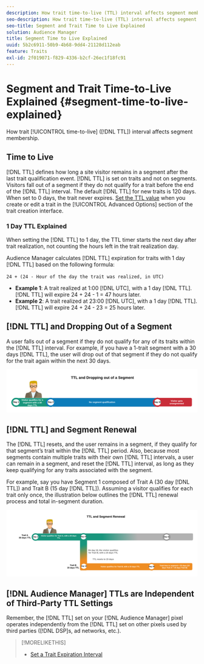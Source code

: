 ```yaml
---
description: How trait time-to-live (TTL) interval affects segment membership.
seo-description: How trait time-to-live (TTL) interval affects segment membership.
seo-title: Segment and Trait Time to Live Explained
solution: Audience Manager
title: Segment Time to Live Explained
uuid: 5b2c6911-50b9-4b68-9dd4-21128d112eab
feature: Traits
exl-id: 2f019071-f829-4336-b2cf-26ec1f18fc91
---
```

# Segment and Trait Time-to-Live Explained {#segment-time-to-live-explained}

How trait [!UICONTROL time-to-live] ([!DNL TTL]) interval affects segment membership.

<!-- segment-ttl-explained.xml -->

## Time to Live

[!DNL TTL] defines how long a site visitor remains in a segment after the last trait qualification event. [!DNL TTL] is set on traits and not on segments. Visitors fall out of a segment if they do not qualify for a trait before the end of the [!DNL TTL] interval. The default [!DNL TTL] for new traits is 120 days. When set to 0 days, the trait never expires. [Set the TTL value](../../features/traits/create-onboarded-rule-based-traits.md#set-expiration-interval) when you create or edit a trait in the [!UICONTROL Advanced Options] section of the trait creation interface.

### 1 Day TTL Explained

When setting the [!DNL TTL] to 1 day, the TTL timer starts the next day after trait realization, not counting the hours left in the trait realization day.

Audience Manager calculates [!DNL TTL] expiration for traits with 1 day [!DNL TTL] based on the following formula:

`24 + (24 - Hour of the day the trait was realized, in UTC)`

* **Example 1**: A trait realized at 1:00 [!DNL UTC], with a 1 day [!DNL TTL]. [!DNL TTL] will expire 24 + 24 - 1 = 47 hours later.
* **Example 2**: A trait realized at 23:00 [!DNL UTC], with a 1 day [!DNL TTL]. [!DNL TTL] will expire 24 + 24 - 23 = 25 hours later.

## [!DNL TTL] and Dropping Out of a Segment

A user falls out of a segment if they do not qualify for any of its traits within the [!DNL TTL] interval. For example, if you have a 1-trait segment with a 30 days [!DNL TTL], the user will drop out of that segment if they do not qualify for the trait again within the next 30 days.

![](assets/ttl-explained.png)

## [!DNL TTL] and Segment Renewal

The [!DNL TTL] resets, and the user remains in a segment, if they qualify for that segment’s trait within the [!DNL TTL] period. Also, because most segments contain multiple traits with their own [!DNL TTL] intervals, a user can remain in a segment, and reset the [!DNL TTL] interval, as long as they keep qualifying for any traits associated with the segment.

For example, say you have Segment 1 composed of Trait A (30 day [!DNL TTL]) and Trait B (15 day [!DNL TTL]). Assuming a visitor qualifies for each trait only once, the illustration below outlines the [!DNL TTL] renewal process and total in-segment duration.

![](assets/ttl-renewal.png)

## [!DNL Audience Manager] TTLs are Independent of Third-Party TTL Settings

Remember, the [!DNL TTL] set on your [!DNL Audience Manager] pixel operates independently from the [!DNL TTL] set on other pixels used by third parties ([!DNL DSP]s, ad networks, etc.).

>[!MORELIKETHIS]
>
>* [Set a Trait Expiration Interval](../../features/traits/create-onboarded-rule-based-traits.md#set-expiration-interval)
